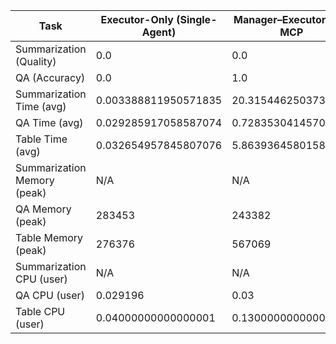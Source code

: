 | Task | Executor-Only (Single-Agent) | Manager–Executor with MCP | Relative Improvement |
|---|---|---|---|
| Summarization (Quality) | 0.0 | 0.0 | N/A |
| QA (Accuracy) | 0.0 | 1.0 | N/A |
| Summarization Time (avg) | 0.003388811950571835 | 20.315446250373498 | 599385.8% |
| QA Time (avg) | 0.029285917058587074 | 0.7283530414570123 | 2387.0% |
| Table Time (avg) | 0.032654957845807076 | 5.863936458015814 | 17857.3% |
| Summarization Memory (peak) | N/A | N/A | N/A |
| QA Memory (peak) | 283453 | 243382 | -14.1% |
| Table Memory (peak) | 276376 | 567069 | 105.2% |
| Summarization CPU (user) | N/A | N/A | N/A |
| QA CPU (user) | 0.029196 | 0.03 | 2.8% |
| Table CPU (user) | 0.04000000000000001 | 0.13000000000000003 | 225.0% |